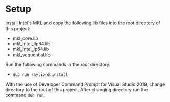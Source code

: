 # Setup
Install Intel's MKL and copy the following lib files into the root directory of this project:
- mkl_core.lib
- mkl_intel_ilp64.lib
- mkl_intel_lp64.lib
- mkl_sequential.lib

Run the following commands in the root directory:
- `dub run raylib-d:install`

With the use of Developer Command Prompt for Visual Studio 2019, change directory to the root of this project. After changing directory run the command `dub run`.
